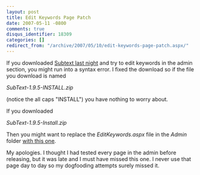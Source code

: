 ```yaml
---
layout: post
title: Edit Keywords Page Patch
date: 2007-05-11 -0800
comments: true
disqus_identifier: 18309
categories: []
redirect_from: "/archive/2007/05/10/edit-keywords-page-patch.aspx/"
---
```


If you downloaded [Subtext last
night](http://haacked.com/archive/2007/05/11/subtext-1.9.5-release.aspx "Subtext Last Night")
and try to edit keywords in the admin section, you might run into a
syntax error. I fixed the download so if the file you download is named

*SubText-1.9.5-INSTALL.zip*

(notice the all caps "INSTALL") you have nothing to worry about.

If you downloaded

*SubText-1.9.5-Install.zip*

Then you might want to replace the *EditKeywords.aspx* file in the
*Admin* folder [with this
one](http://haacked.com/code/EditKeyWords.zip "EditKeyWords.aspx file").

My apologies. I thought I had tested every page in the admin before
releasing, but it was late and I must have missed this one. I never use
that page day to day so my dogfooding attempts surely missed it.

